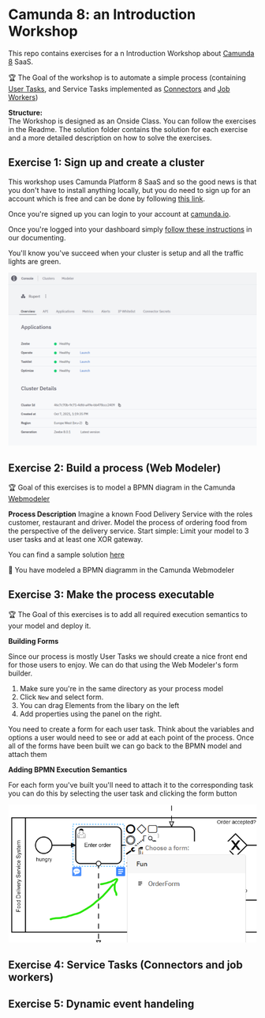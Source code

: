 # Camunda 8: an Introduction Workshop

This repo contains exercises for a n Introduction Workshop about [Camunda 8](https://camunda.com) SaaS. 

:trophy: The Goal of the workshop is to automate a simple process (containing [User Tasks](https://docs.camunda.io/docs/components/modeler/bpmn/user-tasks/), and Service Tasks implemented as [Connectors](https://docs.camunda.io/docs/components/modeler/web-modeler/connectors/) and [Job Workers](https://docs.camunda.io/docs/components/concepts/job-workers/))

**Structure:**  
The Workshop is designed as an Onside Class. You can follow the exercises in the Readme. 
The solution folder contains the solution for each exercise and a more detailed description on how to solve the exercises. 

## Exercise 1: Sign up and create a cluster

This workshop uses Camunda Platform 8 SaaS and so the good news is that you don't have to install anything locally, but you do need to sign up for an account which is free and can be done by following [this link](https://accounts.cloud.camunda.io/signup). 

Once you're signed up you can login to your account at [camunda.io](https://weblogin.cloud.camunda.io). 

Once you're logged into your dashboard simply [follow these instructions](https://docs.camunda.io/docs/components/console/manage-clusters/create-cluster/) in our documenting. 


You'll know you've succeed when your cluster is setup and all the traffic lights are green. 

![Cluster Worker](img/clustersetup.png)

## Exercise 2: Build a process (Web Modeler)
:trophy: Goal of this exercises is to model a BPMN diagram in the Camunda [Webmodeler](https://docs.camunda.io/docs/components/modeler/web-modeler/new-web-modeler/)

**Process Description**
Imagine a known Food Delivery Service with the roles customer, restaurant and driver. Model the process of ordering food from the perspective of the delivery service. Start simple: Limit your model to 3 user tasks and at least one XOR gateway. 

You can find a sample solution [here](https://github.com/Nlea/Camunda-8_an_Introduction_Workshop/blob/main/Solution/Exercise02/delivery-process.bpmn)

:tada: You have modeled a BPMN diagramm in the Camunda Webmodeler

## Exercise 3: Make the process executable

:trophy: The Goal of this exercises is to add all required execution semantics to your model and deploy it. 

**Building Forms** 

Since our process is mostly User Tasks we should create a nice front end for those users to enjoy. We can do that using the Web Modeler's form builder. 

1. Make sure you're in the same directory as your process model
1. Click `New` and select form.
1. You can drag Elements from the libary on the left
1. Add properties using the panel on the right.

You need to create a form for each user task. 
Think about the variables and options a user would need to see or add at each point of the process. 
Once all of the forms have been built we can go back to the BPMN model and attach them

**Adding BPMN Execution Semantics**

For each form you've built you'll need to attach it to the corresponding task you can do this by selecting the user task and clicking the form button

![form](img/connectform.png)



## Exercise 4: Service Tasks (Connectors and job workers)

## Exercise 5: Dynamic event handeling
